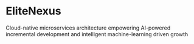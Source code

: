 # EliteNexus
Cloud-native microservices architecture empowering AI-powered incremental development and intelligent machine-learning driven growth
